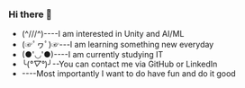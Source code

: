 ### Hi there 👋

<!--
**Kargisa/Kargisa** is a ✨ _special_ ✨ repository because its `README.md` (this file) appears on your GitHub profile.

Here are some ideas to get you started:

- 🔭 I’m currently working on ...
- 🌱 I’m currently learning ...
- 👯 I’m looking to collaborate on ...
- 🤔 I’m looking for help with ...
- 💬 Ask me about ...
- 📫 How to reach me: ...
- 😄 Pronouns: ...
- ⚡ Fun fact: ...
-->

- (^///^)----I am interested in Unity and AI/ML
- (☞ﾟヮﾟ)☞---I am learning something new everyday
- (●'◡'●)----I am currently studying IT
- ╰(*°▽°*)╯--You can contact me via GitHub or LinkedIn
- ----Most importantly I want to do have fun and do it good

